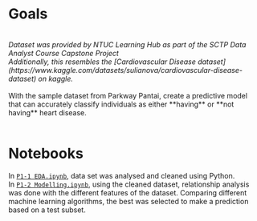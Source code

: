 # Goals
<br>
<em>Dataset was provided by NTUC Learning Hub as part of the SCTP Data Analyst Course Capstone Project<br>
Additionally, this resembles the [Cardiovascular Disease dataset](https://www.kaggle.com/datasets/sulianova/cardiovascular-disease-dataset) on kaggle.</em>
<br><br>
With the sample dataset from Parkway Pantai, create a predictive model that can accurately classify individuals as either **having** or **not having** heart disease.<br><br>

# Notebooks
In [`P1-1 EDA.ipynb`](https://raw.githubusercontent.com/aaysl/portfolio_ay/main/Project%201%20CVD%20Prediction/P1-1%20EDA.ipynb), data set was analysed and cleaned using Python.
<br>
In [`P1-2 Modelling.ipynb`](https://raw.githubusercontent.com/aaysl/portfolio_ay/main/Project%201%20CVD%20Prediction/P1-2%20Modelling.ipynb), using the cleaned dataset, relationship analysis was done with the different features of the dataset. Comparing different machine learning algorithms, the best was selected to make a prediction based on a test subset.
